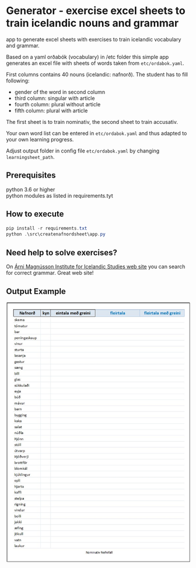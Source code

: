 # Generator - exercise excel sheets to train icelandic nouns and grammar

app to generate excel sheets with exercises to train icelandic vocabulary and grammar.

Based on a yaml orðabók (vocabulary) in /etc folder this simple app generates an excel file with sheets of words taken from `etc/ordabok.yaml`.

First columns contains 40 nouns (icelandic: nafnorð).
The student has to fill following:

- gender of the word in second column
- third column: singular with article
- fourth column: plural without article
- fifth column: plural with article
  
The first sheet is to train nominativ, the second sheet to train accusativ.

Your own word list can be entered in `etc/ordabok.yaml` and thus adapted to your own learning progress.

Adjust output folder in config file `etc/ordabok.yaml` by changing `learningsheet_path`.

## Prerequisites

python 3.6 or higher  
python modules as listed in requirements.tyt

## How to execute

``` powershell
pip install -r requirements.txt
python .\src\createnafnordsheet\app.py
```

## Need help to solve exercises?

On [Árni Magnússon Institute for Icelandic Studies web site](https://bin.arnastofnun.is) you can search for correct grammar. Great web site!

## Output Example

![Example file](assets/xls_example.jpg)
